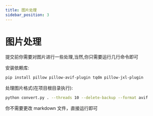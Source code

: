 ```yaml
---
title: 图片处理
sidebar_position: 3
---
```


# 图片处理

提交前你需要对图片进行一些处理,当然,你只需要运行几行命令即可

安装依赖库:

```bash
pip install pillow pillow-avif-plugin tqdm pillow-jxl-plugin
```

处理图片格式(在项目根目录执行):

```bash
python convert.py . --threads 10 --delete-backup --format avif
```

你不需要更改 markdown 文件，直接运行即可
